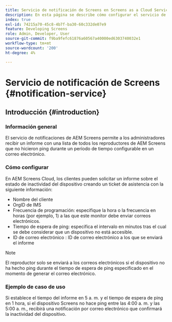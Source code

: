 ```yaml
---
title: Servicio de notificación de Screens en Screens as a Cloud Service
description: En esta página se describe cómo configurar el servicio de notificaciones en Pantallas as a Cloud Service.
index: true
exl-id: 74215a70-45c8-4b7f-ba30-60c332de07e9
feature: Developing Screens
role: Admin, Developer, User
source-git-commit: f9ba9fefc61876a60567a40000ed6303740032e1
workflow-type: tm+mt
source-wordcount: '200'
ht-degree: 4%

---
```


# Servicio de notificación de Screens {#notification-service}

## Introducción {#introduction}

### Información general

El servicio de notificaciones de AEM Screens permite a los administradores recibir un informe con una lista de todos los reproductores de AEM Screens que no hicieron ping durante un período de tiempo configurable en un correo electrónico.

### Cómo configurar

En AEM Screens Cloud, los clientes pueden solicitar un informe sobre el estado de inactividad del dispositivo creando un ticket de asistencia con la siguiente información:

* Nombre del cliente
* OrgID de IMS
* Frecuencia de programación: especifique la hora o la frecuencia en horas (por ejemplo, 1) a las que este monitor debe enviar correos electrónicos.
* Tiempo de espera de ping: especifica el intervalo en minutos tras el cual se debe considerar que un dispositivo no está accesible.
* ID de correo electrónico : ID de correo electrónico a los que se enviará el informe

>[!NOTE]
>El reproductor solo se enviará a los correos electrónicos si el dispositivo no ha hecho ping durante el tiempo de espera de ping especificado en el momento de generar el correo electrónico.

### Ejemplo de caso de uso

Si establece el tiempo del informe en 5 a. m. y el tiempo de espera de ping en 1 hora, si el dispositivo Screens no hace ping entre las 4:00 a. m. y las 5:00 a. m., recibirá una notificación por correo electrónico que confirmará la inactividad del dispositivo.
